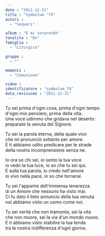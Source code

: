 ```yaml
---
date : "2011-12-31"
title : "Symbolum ‘79"
autori : 
  - "Sequeri"

album : "E mi sorprende"
tonalita : "Do"
famiglia : 
  - "Liturgica"

gruppo : 
  - ""

momenti : 
  - "Comunione"

video : 
identificatore : "symbolum_79"
data_revisione : "2011-12-31"
---
```

  
  
Tu sei prima d'ogni cosa, prima d'ogni tempo  
d'ogni mio pensiero, prima della vita.  
Una voce udimmo che gridava nel deserto:  
preparate la venuta del Signore.  
  
  
  
Tu sei la parola eterna, della quale vivo  
che mi pronunciò soltanto per amore.  
E ti abbiamo udito predicare per le strade  
della nostra incomprensione senza ne.  
  
  
  
Io ora so chi sei,  io sento la tua voce  
io vedo la tua luce,  io so che tu sei qui.  
E sulla tua parola,  io credo nell'amore  
io vivo nella pace,  io so che tornerai.  
  
  
  
Tu sei l'apparire dell'immensa tenerezza  
di un Amore che nessuno ha visto mai.  
Ci fu dato il lieto annuncio della tua venuta  
noi abbiamo visto un uomo come noi.  
  
  
  
Tu sei verità che non tramonta, sei la vita  
che non muore, sei la via d'un mondo nuovo.  
E ti abbiamo visto stabilire la tua tenda  
tra la nostra indifferenza d'ogni giorno.  
  
  
  
